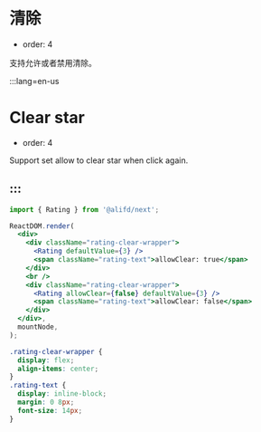 # 清除

- order: 4

支持允许或者禁用清除。

:::lang=en-us

# Clear star

- order: 4

Support set allow to clear star when click again.

:::
---

````jsx
import { Rating } from '@alifd/next';

ReactDOM.render(
  <div>
    <div className="rating-clear-wrapper">
      <Rating defaultValue={3} />
      <span className="rating-text">allowClear: true</span>
    </div>
    <br />
    <div className="rating-clear-wrapper">
      <Rating allowClear={false} defaultValue={3} />
      <span className="rating-text">allowClear: false</span>
    </div>
  </div>,
  mountNode,
);
````

````css
.rating-clear-wrapper {
  display: flex;
  align-items: center;
}
.rating-text {
  display: inline-block;
  margin: 0 8px;
  font-size: 14px;
}
````


